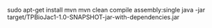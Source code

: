 sudo apt-get install mvn
mvn clean compile assembly:single
java -jar target/TPBioJac1-1.0-SNAPSHOT-jar-with-dependencies.jar
